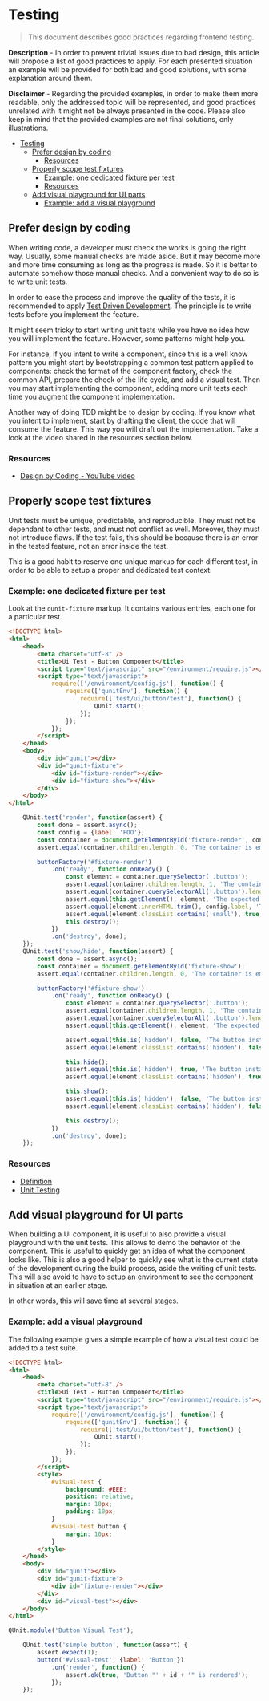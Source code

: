 <!--
authors:
    - "Jean-Sébastien Conan"
tags:
    Frontend Architecture:
        - "Good practices"
-->

# Testing

> This document describes good practices regarding frontend testing.

**Description** -
In order to prevent trivial issues due to bad design, this article will propose
a list of good practices to apply. For each presented situation an example will
be provided for both bad and good solutions, with some explanation around them.

**Disclaimer** -
Regarding the provided examples, in order to make them more readable, only the
addressed topic will be represented, and good practices unrelated with it might
not be always presented in the code. Please also keep in mind that the provided
examples are not final solutions, only illustrations.

<!-- TOC depthFrom:1 depthTo:6 withLinks:1 updateOnSave:1 orderedList:0 -->

- [Testing](#testing)
	- [Prefer design by coding](#prefer-design-by-coding)
		- [Resources](#resources)
	- [Properly scope test fixtures](#properly-scope-test-fixtures)
		- [Example: one dedicated fixture per test](#example-one-dedicated-fixture-per-test)
		- [Resources](#resources)
	- [Add visual playground for UI parts](#add-visual-playground-for-ui-parts)
		- [Example: add a visual playground](#example-add-a-visual-playground)

<!-- /TOC -->

## Prefer design by coding
When writing code, a developer must check the works is going the right way.
Usually, some manual checks are made aside. But it may become more and more
time consuming as long as the progress is made. So it is better to automate
somehow those manual checks. And a convenient way to do so is to write unit
tests.

In order to ease the process and improve the quality of the tests, it is
recommended to apply [Test Driven Development](https://en.wikipedia.org/wiki/Test-driven_development).
The principle is to write tests before you implement the feature.

It might seem tricky to start writing unit tests while you have no idea how
you will implement the feature. However, some patterns might help you.

For instance, if you intent to write a component, since this is a well know
pattern you might start by bootstrapping a common test pattern applied to
components: check the format of the component factory, check the common API,
prepare the check of the life cycle, and add a visual test. Then you may
start implementing the component, adding more unit tests each time you
augment the component implementation.

Another way of doing TDD might be to design by coding. If you know what you
intent to implement, start by drafting the client, the code that will consume
the feature. This way you will draft out the implementation. Take a look at the
video shared in the resources section below.

### Resources
- [Design by Coding - YouTube video](https://www.youtube.com/watch?v=d5Y1B1cmaGQ)

## Properly scope test fixtures
Unit tests must be unique, predictable, and reproducible. They must not be
dependant to other tests, and must not conflict as well. Moreover, they must
not introduce flaws. If the test fails, this should be because there is an
error in the tested feature, not an error inside the test.

This is a good habit to reserve one unique markup for each different test,
in order to be able to setup a proper and dedicated test context.

### Example: one dedicated fixture per test
Look at the `qunit-fixture` markup. It contains various entries, each one for
a particular test.

```html
<!DOCTYPE html>
<html>
    <head>
        <meta charset="utf-8" />
        <title>Ui Test - Button Component</title>
        <script type="text/javascript" src="/environment/require.js"></script>
        <script type="text/javascript">
            require(['/environment/config.js'], function() {
                require(['qunitEnv'], function() {
                    require(['test/ui/button/test'], function() {
                        QUnit.start();
                    });
                });
            });
        </script>
    </head>
    <body>
        <div id="qunit"></div>
        <div id="qunit-fixture">
            <div id="fixture-render"></div>
            <div id="fixture-show"></div>
        </div>
    </body>
</html>
```

```javascript
    QUnit.test('render', function(assert) {
        const done = assert.async();
        const config = {label: 'FOO'};
        const container = document.getElementById('fixture-render', config);
        assert.equal(container.children.length, 0, 'The container is empty');

        buttonFactory('#fixture-render')
            .on('ready', function onReady() {
                const element = container.querySelector('.button');
                assert.equal(container.children.length, 1, 'The container now have a child');
                assert.equal(container.querySelectorAll('.button').length, 1, 'The button is rendered');
                assert.equal(this.getElement(), element, 'The expected element is rendered');
                assert.equal(element.innerHTML.trim(), config.label, 'The label has been properly set');
                assert.equal(element.classList.contains('small'), true, 'The button has the proper style');
                this.destroy();
            })
            .on('destroy', done);
    });
    QUnit.test('show/hide', function(assert) {
        const done = assert.async();
        const container = document.getElementById('fixture-show');
        assert.equal(container.children.length, 0, 'The container is empty');

        buttonFactory('#fixture-show')
            .on('ready', function onReady() {
                const element = container.querySelector('.button');
                assert.equal(container.children.length, 1, 'The container now have a child');
                assert.equal(container.querySelectorAll('.button').length, 1, 'The button is rendered');
                assert.equal(this.getElement(), element, 'The expected element is rendered');

                assert.equal(this.is('hidden'), false, 'The button instance is visible');
                assert.equal(element.classList.contains('hidden'), false, 'The button instance does not have the hidden class');

                this.hide();
                assert.equal(this.is('hidden'), true, 'The button instance is hidden');
                assert.equal(element.classList.contains('hidden'), true, 'The button instance has the hidden class');

                this.show();
                assert.equal(this.is('hidden'), false, 'The button instance is visible');
                assert.equal(element.classList.contains('hidden'), false, 'The button instance does not have the hidden class');

                this.destroy();
            })
            .on('destroy', done);
    });
```

### Resources
- [Definition](https://en.wikipedia.org/wiki/Unit_testing)
- [Unit Testing](http://softwaretestingfundamentals.com/unit-testing/)

## Add visual playground for UI parts
When building a UI component, it is useful to also provide a visual playground
with the unit tests. This allows to demo the behavior of the component. This
is useful to quickly get an idea of what the component looks like. This is also
a good helper to quickly see what is the current state of the development during
the build process, aside the writing of unit tests. This will also avoid to have
to setup an environment to see the component in situation at an earlier stage.

In other words, this will save time at several stages.

### Example: add a visual playground
The following example gives a simple example of how a visual test could be
added to a test suite.

```html
<!DOCTYPE html>
<html>
    <head>
        <meta charset="utf-8" />
        <title>Ui Test - Button Component</title>
        <script type="text/javascript" src="/environment/require.js"></script>
        <script type="text/javascript">
            require(['/environment/config.js'], function() {
                require(['qunitEnv'], function() {
                    require(['test/ui/button/test'], function() {
                        QUnit.start();
                    });
                });
            });
        </script>
        <style>
            #visual-test {
                background: #EEE;
                position: relative;
                margin: 10px;
                padding: 10px;
            }
            #visual-test button {
                margin: 10px;
            }
        </style>
    </head>
    <body>
        <div id="qunit"></div>
        <div id="qunit-fixture">
            <div id="fixture-render"></div>
        </div>
        <div id="visual-test"></div>
    </body>
</html>
```

```javascript
QUnit.module('Button Visual Test');

    QUnit.test('simple button', function(assert) {
        assert.expect(1);
        button('#visual-test', {label: 'Button'})
            .on('render', function() {
                assert.ok(true, 'Button "' + id + '" is rendered');
            });
    });
```
